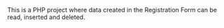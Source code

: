This is a PHP project where data created in the Registration Form can be read, inserted and deleted.
